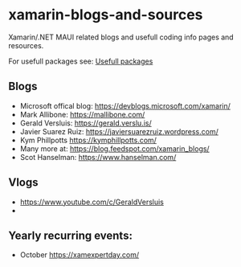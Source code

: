 # xamarin-blogs-and-sources
Xamarin/.NET MAUI related blogs and usefull coding info pages and resources.

For usefull packages see: [Usefull packages](/usefull_packages.md)


## Blogs
- Microsoft offical blog: https://devblogs.microsoft.com/xamarin/
- Mark Allibone: https://mallibone.com/
- Gerald Versluis: https://gerald.verslu.is/
- Javier Suarez Ruiz: https://javiersuarezruiz.wordpress.com/
- Kym Phillpotts https://kymphillpotts.com/
- Many more at: https://blog.feedspot.com/xamarin_blogs/
- Scot Hanselman: https://www.hanselman.com/

## Vlogs
- https://www.youtube.com/c/GeraldVersluis
- 

## Yearly recurring events:
- October https://xamexpertday.com/



